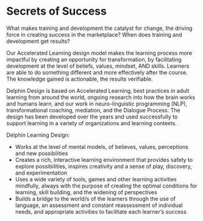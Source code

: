 # Secrets of Success

What makes training and development the catalyst for change, the driving force in creating success in the marketplace? When does training and development get results?

Our Accelerated Learning design model makes the learning process more impactful by creating an opportunity for transformation, by facilitating development at the level of beliefs, values, mindset, AND skills. Learners are able to do something different and more effectively after the course. The knowledge gained is actionable, the results verifiable.

Delphin Design is based on Accelerated Learning, best practices in adult learning from around the world, ongoing research into how the brain works and humans learn, and our work in neuro-linguistic programming (NLP), transformational coaching, mediation, and the Dialogue Process. The design has been developed over the years and used successfully to support learning in a variety of organizations and learning contexts.

Delphin Learning Design:

- Works at the level of mental models, of believes, values, perceptions and new possibilities
- Creates a rich, interactive learning environment that provides safety to explore possibilities, inspires creativity and a sense of play, discovery, and experimentation 
- Uses a wide variety of tools, games and other learning activities mindfully, always with the purpose of creating the optimal conditions for learning, skill building, and the widening of perspectives
- Builds a bridge to the world/s of the learners through the use of language, an assessment and constant reassessment of individual needs, and appropriate activities to facilitate each learner’s success